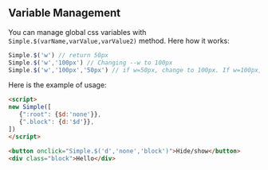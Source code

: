 ## Variable Management

You can manage global css variables with `Simple.$(varName,varValue,varValue2)` method. Here how it works:

```javascript
Simple.$('w') // return 50px
Simple.$('w','100px') // Changing --w to 100px
Simple.$('w','100px','50px') // if w=50px, change to 100px. If w=100px, change to 50px. Else - do nothing. 
```

Here is the example of usage:

```html
<script>
new Simple([
   {":root": {$d:'none'}},
   {".block": {d:'$d'}},
])
</script>

<button onclick="Simple.$('d','none','block')">Hide/show</button>
<div class="block">Hello</div>
```

